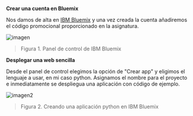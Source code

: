 **Crear una cuenta en Bluemix**

Nos damos de alta en [IBM Bluemix](https://console.ng.bluemix.net/) y una vez creada la cuenta añadiremos el código promocional proporcionado en la asignatura.

![imagen](https://i.gyazo.com/231de67e48b30daa0c8fbc905b6152fc.png)
> Figura 1. Panel de control de IBM Bluemix

**Desplegar una web sencilla**

Desde el panel de control elegimos la opción de "Crear app" y eligimos el lenguaje a usar, en mi caso python. Asignamos el nombre para el proyecto e inmediatamente se despliegua una aplicación con código de ejemplo.

![imagen2](https://i.gyazo.com/4ff60ce1907a6c2b9cf96fd0aa9cddea.png)
> Figura 2. Creando una aplicación python en IBM Bluemix
